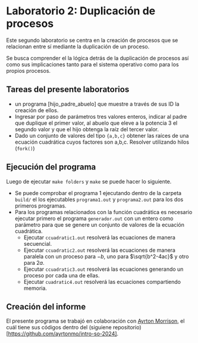 # Laboratorio 2: Duplicación de procesos
Este segundo laboratorio se centra en la creación de procesos que se relacionan entre sí mediante la duplicación de un proceso.

Se busca comprender el la lógica detrás de la duplicación de procesos así como sus implicaciones tanto para el sistema operativo como para los propios procesos.

## Tareas del presente laboratorios
- un programa [hijo_padre_abuelo] que muestre a través de sus ID la creación de ellos.
- Ingresar por paso de parámetros tres valores enteros, indicar al padre que duplique el primer valor, al abuelo que eleve  a la potencia 3 el segundo valor y que el hijo obtenga la raíz del tercer valor.
- Dado un conjunto de valores del tipo `{a,b,c}` obtener las raíces de una ecuación cuadrática cuyos factores son a,b,c.  Resolver utilizando hilos (`fork()`)

## Ejecución del programa
Luego de ejecutar `make folders` y `make` se puede hacer lo siguiente.
- Se puede comprobar el programa $1$ ejecutando dentro de la carpeta `build/` el los ejecutables `programa1.out` y `programa2.out` para los dos primeros programas.
- Para los programas relacionados con la función cuadrática es necesario ejecutar primero el programa `generador.out` con un entero como parámetro para que se genere un conjunto de valores de la ecuación cuadrática.
    - Ejecutar `ccuadratic1.out` resolverá las ecuaciones de manera secuencial.
    - Ejecutar `ccuadratic2.out` resolverá las ecuaciones de manera paralela con un proceso para $-b$, uno para $\sqrt{b^2-4ac}$ y otro para $2a$.
    - Ejecutar `ccuadratic3.out` resolverá las ecuaciones generando un proceso por cada una de ellas.
    - Ejecutar `cuadratic4.out` resolverá las ecuaciones compartiendo memoria.

## Creación del informe
El presente programa se trabajó en colaboración con [Ayrton Morrison](https://github.com/ayrtonmo), el cuál tiene sus códigos dentro del (siguiene repositorio)[https://github.com/ayrtonmo/intro-so-2024].